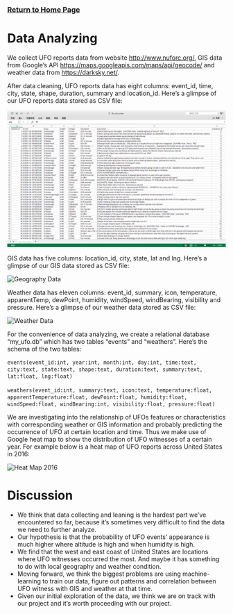 ### [Return to Home Page](https://jyan16.github.io/UFO/)

# Data Analyzing

  We collect UFO reports data from website http://www.nuforc.org/, GIS data from Google’s API https://maps.googleapis.com/maps/api/geocode/ and weather data from https://darksky.net/.

  After data cleaning, UFO reports data has eight columns: event_id, time, city, state, shape, duration, summary and location_id.
  Here’s a glimpse of our UFO reports data stored as CSV file:
  
![UFO Reports Data](https://raw.githubusercontent.com/jyan16/UFO/master/docs/img/ufo_reports_data.png)

  GIS data has five columns: location_id, city, state, lat and lng.
  Here’s a glimpse of our GIS data stored as CSV file:

![Geography Data](https://raw.githubusercontent.com/jyan16/UFO/blob/master/docs/img/geography_data.png)

  Weather data has eleven columns: event_id, summary, icon, temperature, apparentTemp, dewPoint, humidity, windSpeed, windBearing, visibility and pressure.
  Here’s a glimpse of our weather data stored as CSV file:
  
![Weather Data](https://raw.githubusercontent.com/jyan16/UFO/blob/master/docs/img/weather_data.png)

  For the convenience of data analyzing, we create a relational database “my_ufo.db” which has two tables “events” and “weathers”.
  Here’s the schema of the two tables:
  
	events(event_id:int, year:int, month:int, day:int, time:text, city:text, state:text, shape:text, duration:text, summary:text, lat:float, lng:float)
	
	weathers(event_id:int, summary:text, icon:text, temperature:float, apparentTemperature:float, dewPoint:float, humidity:float, windSpeed:float, windBearing:int, visibility:float, pressure:float)

  We are investigating into the relationship of UFOs features or characteristics with corresponding weather or GIS information and probably predicting the occurrence of UFO at certain location and time. Thus we make use of Google heat map to show the distribution of UFO witnesses of a certain year.
  For example below is a heat map of UFO reports across United States in 2016:
  
![Heat Map 2016](https://raw.githubusercontent.com/jyan16/UFO/blob/master/docs/img/heatmap_2016.png)

# Discussion

  * We think that data collecting and leaning is the hardest part we’ve encountered so far, because it’s sometimes very difficult to find the data we need to further analyze.
  * Our hypothesis is that the probability of UFO events’ appearance is much higher where altitude is high and when humidity is high.
  * We find that the west and east coast of United States are locations where UFO witnesses occurred the most. And maybe it has something to do with local geography and weather condition.
  * Moving forward, we think the biggest problems are using machine-learning to train our data, figure out patterns and correlation between UFO witness with GIS and weather at that time.	
  * Given our initial exploration of the data, we think we are on track with our project and it’s worth proceeding with our project.
